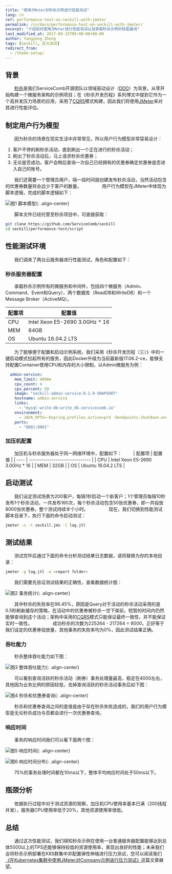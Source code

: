 ```yaml
---
title: "使用JMeter对秒杀示例进行性能测试"
lang: cn
ref: performance-test-on-seckill-with-jmeter
permalink: /cn/docs/performance-test-on-seckill-with-jmeter/
excerpt: "介绍如何使用JMeter进行性能测试以及获取秒杀示例的性能基线"
last_modified_at: 2017-09-15T09:00:00+08:00
author: Yangyong Zheng
tags: [seckill, 压力测试]
redirect_from:
  - /theme-setup/
---
```


## 背景
　　[秒杀](https://github.com/ServiceComb/seckill)是我们ServiceComb开源团队以领域驱动设计（[DDD](https://en.wikipedia.org/wiki/Domain-driven_design)）为背景，从零开始构建一个微服务架构的示例项目；在《秒杀开发历程》系列博文中提到它作为一个高并发压力场景的应用，采用了[CQRS](https://docs.microsoft.com/en-us/azure/architecture/patterns/cqrs)模式构建，因此我们将使用[JMeter](http://jmeter.apache.org/)来对其进行性能评估。

## 制定用户行为模型
　　因为秒杀的场景在现实生活中非常常见，所以用户行为模型非常容易设计：  
1. 客户不停的刷秒杀活动，直到刷出一个正在进行的秒杀活动；  
2. 刷出了秒杀活动后，马上请求秒杀优惠券；  
3. 无论是否成功，客户会稍后查询一次自己已经拥有的优惠券确定优惠券是否进入自己的账号。

　　我们还需要一个管理员用户，隔一段时间就创建发布秒杀活动，当然活动包含的优惠券数量将会远少于客户的数量。
　　
　　用户行为模型在JMeter中体现为脚本逻辑，完成的脚本逻辑如下：

![图1 脚本模型](/assets/images/performance-test-on-seckill-with-jmeter-script.png){: .align-center}

　　脚本文件已经托管至秒杀项目中，可直接获取：

```bash
git clone https://github.com/ServiceComb/seckill
cd seckill/performance-test/script
```

## 性能测试环境
　　我们调来了两台云服务器进行性能测试，角色和配置如下：
### 秒杀服务器配置
　　承载秒杀示例所有的微服务和中间件，包括四个微服务（Admin、Command、Event和Query）、两个数据库（ReadDB和WriteDB）和一个Message Broker（ActiveMQ）。

| 配置项  | 配置值                            |
| ---- | ------------------------------ |
| CPU  | Intel Xeon E5-2690 3.0GHz * 16 |
| MEM  | 64GB                           |
| OS   | Ubuntu 16.04.2 LTS             |

　　为了能够便于配置和启动示例系统，我们采用《秒杀开发历程（三）》中的一键启动模式拉起所有的服务，因此Docker升级为当前最新版17.06.2-ce，能够支持配置Container使用CPU和内存的大小限制，以Admin微服务为例：
　　
```yaml
  admin-service:
    mem_limit: 4096m
    cpu_count: 4
    cpu_percent: 50
    image: "seckill-admin-service:0.2.0-SNAPSHOT"
    hostname: admin-service
    links:
      - "mysql-write-db:write_db.servicecomb.io"
    environment:
      - JAVA_OPTS=-Dspring.profiles.active=prd -Dendpoints.shutdown.enabled=true
    ports:
      - "8081:8081"
```

### 加压机配置
　　加压机与秒杀服务器处于同一网络环境中，配置如下：
　　
| 配置项  | 配置值                            |
| ---- | ------------------------------ |
| CPU  | Intel Xeon E5-2690 3.0GHz * 16 |
| MEM  | 32GB                           |
| OS   | Ubuntu 16.04.2 LTS             |

## 启动测试
　　我们设定测试场景为200客户，每隔1秒启动一个新客户；1个管理员每隔10秒发布1个秒杀活动，一共发布160次，每个秒杀活动包含50张优惠券，即一共投放8000张优惠券。整个测试持续半个小时。
　　
　　现在，我们切换到性能测试脚本目录下，执行下面的命令启动测试：
　　
```bash
jmeter -n -t seckill.jmx -l log.jtl
```

## 测试结果
　　测试完毕后通过下面的命令分析测试结果日志数据，请将<report folder>替换为你的本地目录：

```bash
jmeter -g log.jtl -o <report folder>
```

　　我们需要先验证测试结果的正确性，查看数据统计图：

![图2 事务统计](/assets/images/performance-test-on-seckill-with-jmeter-statistics.png){: .align-center}

　　其中秒杀的失败率在96.45%，原因是Query对于活动的秒杀活动采用的是0.5秒刷新缓存的策略，在活动中的优惠券被秒杀一空下架前，短暂的时间内仍然能够查询到这个活动；架构中采用的[CQRS](https://docs.microsoft.com/en-us/azure/architecture/patterns/cqrs)模式只能保证最终一致性，并不能保证实时一致性。
　　
　　成功秒杀的次数为225264 - 217264 = 8000，正好等于我们设定的优惠券投放量，其他事务的失败率均为0%，因此测试结果正确。

### 吞吐能力
　　秒杀整体吞吐能力如下图：

![图3 整体吞吐能力](/assets/images/performance-test-on-seckill-with-jmeter-tps-all.png){: .align-center}

　　可以看到查询活跃的秒杀活动（刷券）事务处理量最高，稳定在4000左右，其他因为业务比例的原因较低，去掉查询活跃的秒杀活动事务后如下图：

![图4 秒杀和优惠券查询](/assets/images/performance-test-on-seckill-with-jmeter-tps-less.png){: .align-center}

　　秒杀和优惠券查询之间的差值是由于存在秒杀失败造成的，我们的用户行为模型是无论秒杀成功与否都会进行一次优惠券查询。

### 响应时间
　　事务的响应时间我们可以看下面两个图：

![图5 响应时间](/assets/images/performance-test-on-seckill-with-jmeter-latencies.png){: .align-center}

![图6 响应时间分布](/assets/images/performance-test-on-seckill-with-jmeter-time-percentiles.png){: .align-center}

　　75%的事务处理时间都在10ms以下，整体平均响应时间处于50ms以下。

## 瓶颈分析
　　依据执行过程中对于测试资源的观察，加压机CPU使用率基本已满（200线程并发），服务器CPU使用率低于20%，其他资源使用率很低。

## 总结
　　通过这次性能测试，我们得知秒杀示例在使用一台普通服务器配置能够达到总体5000以上的TPS还能够保持较低的资源使用率，表现出良好的性能；未来我们会将秒杀示例部署在K8S群集中并配置弹性伸缩进行压力测试，您可以阅读我们[《在Kubernetes集群中使用JMeter对Company示例进行压力测试》](http://servicecomb.io/cn/docs/stress-test-on-company-with-jmeter-in-k8s/)这篇文章展望。
